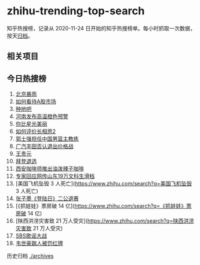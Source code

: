 # zhihu-trending-top-search

知乎热搜榜，记录从 2020-11-24
日开始的知乎热搜榜单。每小时抓取一次数据，按天[归档](./archives)。

## 相关项目

## 今日热搜榜

<!-- BEGIN -->
<!-- 最后更新时间 Wed Jul 24 2024 23:09:37 GMT+0800 (China Standard Time) -->

1. [北京暴雨](https://www.zhihu.com/search?q=北京暴雨)
1. [如何看待A股市场](https://www.zhihu.com/search?q=如何看待A股市场)
1. [种地吧](https://www.zhihu.com/search?q=种地吧)
1. [河南发布高温橙色预警](https://www.zhihu.com/search?q=河南发布高温橙色预警)
1. [你比星光美丽](https://www.zhihu.com/search?q=你比星光美丽)
1. [如何评价长相思2](https://www.zhihu.com/search?q=如何评价长相思2)
1. [郭士强担任中国男篮主教练](https://www.zhihu.com/search?q=郭士强担任中国男篮主教练)
1. [广汽丰田否认退出价格战](https://www.zhihu.com/search?q=广汽丰田否认退出价格战)
1. [王贵元](https://www.zhihu.com/search?q=王贵元)
1. [拜登退选](https://www.zhihu.com/search?q=拜登退选)
1. [西安咖啡师推出油泼辣子咖啡](https://www.zhihu.com/search?q=西安咖啡师推出油泼辣子咖啡)
1. [专家回应网传山东19万文科生滑档](https://www.zhihu.com/search?q=专家回应网传山东19万文科生滑档)
1. [美国飞机坠毁 3 人死亡](https://www.zhihu.com/search?q=美国飞机坠毁 3 人死亡)
1. [张子墨《登陆日》二公退赛](https://www.zhihu.com/search?q=张子墨《登陆日》二公退赛)
1. [《抓娃娃》票房破 14 亿](https://www.zhihu.com/search?q=《抓娃娃》票房破 14
   亿)
1. [陕西洪涝灾害致 21 万人受灾](https://www.zhihu.com/search?q=陕西洪涝灾害致 21
   万人受灾)
1. [SBS歌谣大战](https://www.zhihu.com/search?q=SBS歌谣大战)
1. [韦世豪踹人被罚红牌](https://www.zhihu.com/search?q=韦世豪踹人被罚红牌)

<!-- END -->

历史归档 [./archives](./archives)
